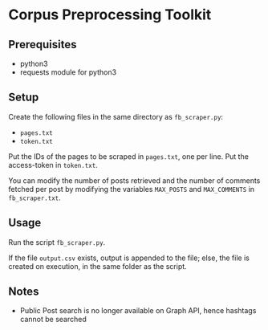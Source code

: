 # Corpus Preprocessing Toolkit

## Prerequisites

- python3
- requests module for python3

## Setup

Create the following files in the same directory as `fb_scraper.py`:
- `pages.txt`
- `token.txt`

Put the IDs of the pages to be scraped in `pages.txt`, one per line.
Put the access-token in `token.txt`.

You can modify the number of posts retrieved and the number of comments fetched per post by modifying the variables `MAX_POSTS` and `MAX_COMMENTS` in `fb_scraper.txt`.

## Usage

Run the script `fb_scraper.py`.

If the file `output.csv` exists, output is appended to the file; else, the file is created on execution, in the same folder as the script.

## Notes

- Public Post search is no longer available on Graph API, hence hashtags cannot be searched